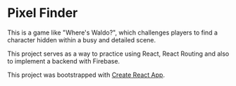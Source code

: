 # Pixel Finder

This is a game like "Where's Waldo?", which challenges players to find a character hidden within a busy and detailed scene.

This project serves as a way to practice using React, React Routing and also to implement a backend with Firebase.

This project was bootstrapped with [Create React App](https://github.com/facebook/create-react-app).
